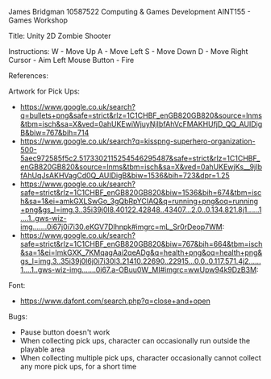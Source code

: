 James Bridgman
10587522
Computing & Games Development
AINT155 - Games Workshop

Title: 
Unity 2D Zombie Shooter

Instructions:
W - Move Up
A - Move Left
S - Move Down 
D - Move Right
Cursor - Aim
Left Mouse Button - Fire

References:

Artwork for Pick Ups:
- https://www.google.co.uk/search?q=bullets+png&safe=strict&rlz=1C1CHBF_enGB820GB820&source=lnms&tbm=isch&sa=X&ved=0ahUKEwiWjuyNjIbfAhVcFMAKHUfjD_QQ_AUIDigB&biw=767&bih=714
- https://www.google.co.uk/search?q=kisspng-superhero-organization-500-5aec972585f5c2.5173302115254546295487&safe=strict&rlz=1C1CHBF_enGB820GB820&source=lnms&tbm=isch&sa=X&ved=0ahUKEwjKs__9jIbfAhUqJsAKHVagCd0Q_AUIDigB&biw=1536&bih=723&dpr=1.25
- https://www.google.co.uk/search?safe=strict&rlz=1C1CHBF_enGB820GB820&biw=1536&bih=674&tbm=isch&sa=1&ei=amkGXLSwGo_3gQbRpYCIAQ&q=running+png&oq=running+png&gs_l=img.3..35i39j0l8.40122.42848..43407...2.0..0.134.821.8j1......1....1..gws-wiz-img.......0i67j0i7i30.eKGV7Dlhnpk#imgrc=mL_Sr0rDeop7WM:
- https://www.google.co.uk/search?safe=strict&rlz=1C1CHBF_enGB820GB820&biw=767&bih=664&tbm=isch&sa=1&ei=lmkGXK_7KMqagAai2qeADg&q=health+png&oq=health+png&gs_l=img.3..35i39j0l6j0i7i30l3.21410.22690..22915...0.0..0.117.571.4j2......1....1..gws-wiz-img.......0i67.a-OBuu0W_MI#imgrc=wwUpw94k9DzB3M:

Font: 
- https://www.dafont.com/search.php?q=close+and+open

Bugs:
- Pause button doesn't work
- When collecting pick ups, character can occasionally run outside the playable area
- When collecting multiple pick ups, character occasionally cannot collect any more pick ups, for a short time
